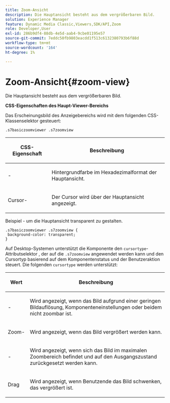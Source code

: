 ```yaml
---
title: Zoom-Ansicht
description: Die Hauptansicht besteht aus dem vergrößerbaren Bild.
solution: Experience Manager
feature: Dynamic Media Classic,Viewers,SDK/API,Zoom
role: Developer,User
exl-id: 286b9df4-88db-4e5d-aab4-9cbe01195e57
source-git-commit: 7eddc50fb9803eacdd1f513c6132380793b6f88d
workflow-type: tm+mt
source-wordcount: '164'
ht-degree: 1%

---
```


# Zoom-Ansicht{#zoom-view}

Die Hauptansicht besteht aus dem vergrößerbaren Bild.

<!--<a id="section_061E550C1C1D4DB2BD663A898895B38C"></a>-->

**CSS-Eigenschaften des Haupt-Viewer-Bereichs**

Das Erscheinungsbild des Anzeigebereichs wird mit dem folgenden CSS-Klassenselektor gesteuert:

```
.s7basiczoomviewer .s7zoomview
```

<table id="table_94EE3F5BBE4547C0B4943471CEE7EDE4"> 
 <thead> 
  <tr> 
   <th colname="col1" class="entry"> <p> CSS-Eigenschaft </p> </th> 
   <th colname="col2" class="entry"> <p>Beschreibung </p> </th> 
  </tr> 
 </thead>
 <tbody> 
  <tr> 
   <td colname="col1"> <p> <span class="codeph">-</span> </p> </td> 
   <td colname="col2"> <p> Hintergrundfarbe im Hexadezimalformat der Hauptansicht. </p> </td> 
  </tr> 
  <tr> 
   <td colname="col1"> <p> <span class="codeph"> Cursor-</span> </p> </td> 
   <td colname="col2"> <p>Der Cursor wird über der Hauptansicht angezeigt. </p> </td> 
  </tr> 
 </tbody> 
</table>

Beispiel - um die Hauptansicht transparent zu gestalten.

```
.s7basiczoomviewer .s7zoomview { 
 background-color: transparent; 
}
```

Auf Desktop-Systemen unterstützt die Komponente den `cursortype`-Attributselektor , der auf die `.s7zoomview` angewendet werden kann und den Cursortyp basierend auf dem Komponentenstatus und der Benutzeraktion steuert. Die folgenden `cursortype` werden unterstützt:

<table id="table_BC9FC40DA27B4A85995F4E9431AABF33"> 
 <thead> 
  <tr> 
   <th colname="col1" class="entry"> <p>Wert </p> </th> 
   <th colname="col2" class="entry"> <p>Beschreibung </p> </th> 
  </tr> 
 </thead>
 <tbody> 
  <tr> 
   <td colname="col1"> <p> <span class="codeph">-</span> </p> </td> 
   <td colname="col2"> <p>Wird angezeigt, wenn das Bild aufgrund einer geringen Bildauflösung, Komponenteneinstellungen oder beidem nicht zoombar ist. </p> </td> 
  </tr> 
  <tr> 
   <td colname="col1"> <p> <span class="codeph"> Zoom-</span> </p> </td> 
   <td colname="col2"> <p>Wird angezeigt, wenn das Bild vergrößert werden kann. </p> </td> 
  </tr> 
  <tr> 
   <td colname="col1"> <p> <span class="codeph">-</span> </p> </td> 
   <td colname="col2"> <p>Wird angezeigt, wenn sich das Bild im maximalen Zoombereich befindet und auf den Ausgangszustand zurückgesetzt werden kann. </p> </td> 
  </tr> 
  <tr> 
   <td colname="col1"> <p> <span class="codeph"> Drag </span> </p> </td> 
   <td colname="col2"> <p>Wird angezeigt, wenn Benutzende das Bild schwenken, das vergrößert ist. </p> </td> 
  </tr> 
 </tbody> 
</table>
